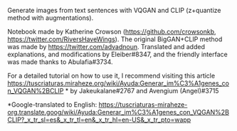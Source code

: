 Generate images from text sentences with VQGAN and CLIP (z+quantize method with augmentations).

Notebook made by Katherine Crowson (https://github.com/crowsonkb, https://twitter.com/RiversHaveWings). The original BigGAN+CLIP method was made by https://twitter.com/advadnoun. Translated and added explanations, and modifications by Eleiber#8347, and the friendly interface was made thanks to Abulafia#3734.

For a detailed tutorial on how to use it, I recommend visiting this article https://tuscriaturas.miraheze.org/wiki/Ayuda:Generar_im%C3%A1genes_con_VQGAN%2BCLIP * by Jakeukalane#2767 and Avengium (Angel)#3715

*Google-translated to English: https://tuscriaturas-miraheze-org.translate.goog/wiki/Ayuda:Generar_im%C3%A1genes_con_VQGAN%2BCLIP?_x_tr_sl=es&_x_tr_tl=en&_x_tr_hl=en-US&_x_tr_pto=wapp

